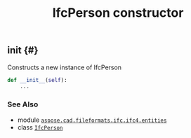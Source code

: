 ﻿---
title: IfcPerson constructor
second_title: Aspose.CAD for Python via .NET API References
description: 
type: docs
weight: 10
url: /python-net/aspose.cad.fileformats.ifc.ifc4.entities/ifcperson/__init__/
is_root: false
---

## __init__ {#}

Constructs a new instance of IfcPerson



```python
def __init__(self):
    ...
```





### See Also
* module [`aspose.cad.fileformats.ifc.ifc4.entities`](../../)
* class [`IfcPerson`](/cad/python-net/aspose.cad.fileformats.ifc.ifc4.entities/ifcperson)
